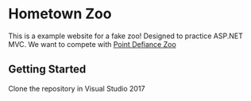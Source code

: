 # Hometown Zoo
This is a example website for a fake zoo! Designed to practice ASP.NET MVC.
We want to compete with [Point Defiance Zoo](https://www.pdza.org/)

## Getting Started
Clone the repository in Visual Studio 2017



